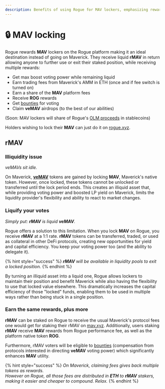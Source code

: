 ```yaml
---
description: Benefits of using Rogue for MAV lockers, emphasizing rewards.
---
```


# 🔒 MAV locking

Rogue rewards **MAV** lockers on the Rogue platform making it an ideal destination instead of going on Maverick. They receive liquid **rMAV** in return allowing anyone to further use or exit their staked position, while receiving multiple rewards:

* Get max boost voting power while remaining liquid
* Earn trading fees from Maverick's AMM in ETH (once and if fee switch is turned on)
* Earn a share of the **MAV** platform fees&#x20;
* Receive **ROG** rewards
* Get [bounties](vote-market.md#introducing-bounty) for voting
* Claim **veMAV** airdrops (to the best of our abilities)

(Soon: MAV lockers will share of Rogue's [OLM proceeds](broken-reference) in stablecoins)

Holders wishing to lock their **MAV** can just do it on [rogue.xyz](broken-reference).

## rMAV

### Illiquidity issue

_veMAVs sit idle._

On Maverick, [**veMAV**](../case-study-maverick-amm/maverick-amm/vemav.md#vemavs-role-in-liquidity-provision-and-boosted-positions) tokens are gained by locking **MAV**, Maverick's native token. However, once locked, these tokens cannot be unlocked or transferred until the lock period ends. This creates an illiquid asset that, while providing voting power and boosted LP yield on Maverick, limits the liquidity provider's flexibility and ability to react to market changes.

### Liquify your votes

_Simply put: **rMAV** is liquid **veMAV**._

Rogue offers a solution to this limitation. When you lock **MAV** on Rogue, you receive **rMAV** at a 1:1 rate. **rMAV** tokens can be transferred, traded, or used as collateral in other DeFi protocols, creating new opportunities for yield and capital efficiency. You keep your voting power too (and the ability to delegate it).

{% hint style="success" %}
_**rMAV** will be available in liquidity pools to exit a locked position._
{% endhint %}

By turning an illiquid asset into a liquid one, Rogue allows lockers to maintain their position and benefit Maverick while also having the flexibility to use that locked value elsewhere. This dramatically increases the capital efficiency of those "locked" funds, enabling them to be used in multiple ways rather than being stuck in a single position.

### Earn the same rewards, plus more <a href="#cvxcrv-staking" id="cvxcrv-staking"></a>

**rMAV** can be staked on Rogue to receive the usual Maverick's protocol fees one would get for staking their rMAV on [mav.xyz](https://www.mav.xyz/). Additionally, users staking **rMAV** receive **MAV** rewards from Rogue performance fee, as well as the platform native token **ROG**.

Furthermore, rMAV voters will be eligible to [bounties](vote-market.md#introducing-bounty) (compensation from protocols interested in directing **veMAV** voting power) which significantly enhances **MAV** utility.

{% hint style="success" %}
_On Maverick, claiming fees gives back multiple tokens as rewards._\
_However on Rogue, all those fees are distributed in **ETH** to **rMAV** stakers, making it easier and cheaper to compound. Relax._
{% endhint %}
